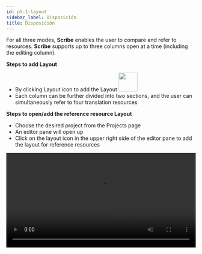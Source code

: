 ```yaml
---
id: p5-1-layout
sidebar_label: Disposición
title: Disposición
---
```


For all three modes, **Scribe** enables the user to compare and refer to resources. **Scribe** supports up to three columns open at a time (including the editing column).

**Steps to add Layout**

- By clicking Layout icon to add the Layout <img src="/assets/newcolumn.png" width="50px" alt="" />
- Each column can be further divided into two sections, and the user can simultaneously refer to four translation resources

**Steps to open/add the reference resource Layout**

- Choose the desired project from the Projects page
- An editor pane will open up
- Click on the layout icon in the upper right side of the editor pane to add the layout for reference resources

<video controls src="/assets/add-columns.mov" width="100%" type="video/mov">


